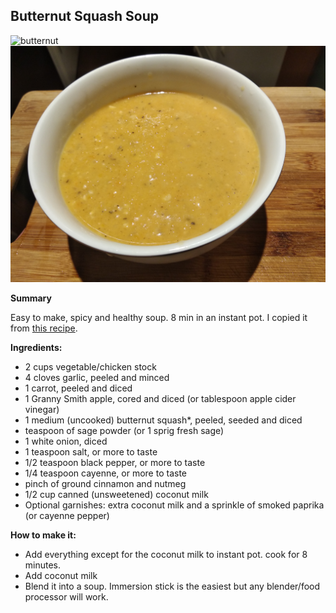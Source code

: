 ## Butternut Squash Soup

![butternut](butternut.jpg)
![butternut2](butternut2.jpg)

**Summary**

Easy to make, spicy and healthy soup. 8 min in an instant pot. I copied it from [this recipe](https://www.gimmesomeoven.com/instant-pot-butternut-squash-soup).

**Ingredients:**

* 2 cups vegetable/chicken stock
* 4 cloves garlic, peeled and minced
* 1 carrot, peeled and diced
* 1 Granny Smith apple, cored and diced (or tablespoon apple cider vinegar)
* 1 medium (uncooked) butternut squash*, peeled, seeded and diced
* teaspoon of sage powder (or 1 sprig fresh sage)
* 1 white onion, diced
* 1 teaspoon salt, or more to taste
* 1/2 teaspoon black pepper, or more to taste
* 1/4 teaspoon cayenne, or more to taste
* pinch of ground cinnamon and nutmeg
* 1/2 cup canned (unsweetened) coconut milk
* Optional garnishes: extra coconut milk and a sprinkle of smoked paprika (or cayenne pepper)


**How to make it:**

* Add everything except for the coconut milk to instant pot. cook for 8 minutes.
* Add coconut milk
* Blend it into a soup. Immersion stick is the easiest but any blender/food processor will work.

